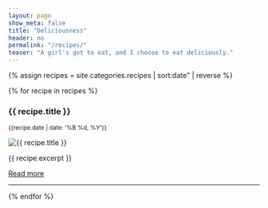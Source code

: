 ```yaml
---
layout: page
show_meta: false
title: "Deliciousness"
header: no
permalink: "/recipes/"
teaser: "A girl's got to eat, and I choose to eat deliciously."
---
```


{% assign recipes = site.categories.recipes | sort:date" | reverse %}


{% for recipe in recipes %}
<div>
<h3>{{ recipe.title }}</h3>
<p><small>{{recipe.date | date: '%B %d, %Y'}}</small></p>
<img src="../images/recipes/{{ recipe.featured_image }}" alt="{{ recipe.title }}">

<p>{{ recipe.excerpt }}</p>

<p><a class="button" href="{{ recipe.url }}">Read more</a></p>
<hr/>
</div>
{% endfor %}

